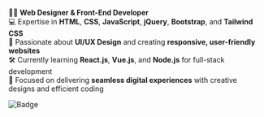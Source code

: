 👨‍💻 **Web Designer & Front-End Developer**  
💻 Expertise in **HTML**, **CSS**, **JavaScript**, **jQuery**, **Bootstrap**, and **Tailwind CSS**  
🎨 Passionate about **UI/UX Design** and creating **responsive, user-friendly websites**  
🛠️ Currently learning **React.js**, **Vue.js**, and **Node.js** for full-stack development  
🚀 Focused on delivering **seamless digital experiences** with creative designs and efficient coding  

![Badge](https://media2.dev.to/dynamic/image/width=180,height=,fit=scale-down,gravity=auto,format=auto/https%3A%2F%2Fdev-to-uploads.s3.amazonaws.com%2Fuploads%2Fbadge%2Fbadge_image%2F10%2FVersion2-06.png)

[<div data-iframe-width="150" data-iframe-height="270" data-share-badge-id="f7e000ec-9144-4408-9c44-9345985cf449" data-share-badge-host="https://www.credly.com"></div><script type="text/javascript" async src="//cdn.credly.com/assets/utilities/embed.js"></script>](https://www.credly.com/badges/f7e000ec-9144-4408-9c44-9345985cf449/public_url)

